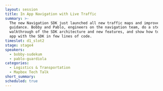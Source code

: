 ```yaml
---
layout: session
title: In App Navigation with Live Traffic
summary: >-
  The new Navigation SDK just launched all new traffic maps and improved voice
  guidance. Bobby and Pablo, engineers on the navigation team, do a step by step
  walkthrough of the SDK architecture and new features, and show how to build an
  app with the SDK in few lines of code.
timeslot: d1_slot2
stage: stage4
speakers:
  - bobby-sudekum
  - pablo-guardiola
categories:
  - Logistics & Transportation
  - Mapbox Tech Talk
short_summary:
scheduled: true
---
```


